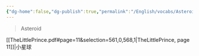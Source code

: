 ```yaml
---
{"dg-home":false,"dg-publish":true,"permalink":"/English/vocabs/Asteroid/","dgPassFrontmatter":true}
---
```



> Asteroid

[[TheLittlePrince.pdf#page=11&selection=561,0,568,1|TheLittlePrince, page 11]]|小星球